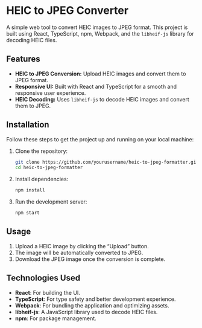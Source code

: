 # HEIC to JPEG Converter

A simple web tool to convert HEIC images to JPEG format. This project is built using React, TypeScript, npm, Webpack, and the `libheif-js` library for decoding HEIC files.

## Features

- **HEIC to JPEG Conversion:** Upload HEIC images and convert them to JPEG format.
- **Responsive UI:** Built with React and TypeScript for a smooth and responsive user experience.
- **HEIC Decoding:** Uses `libheif-js` to decode HEIC images and convert them to JPEG.

## Installation

Follow these steps to get the project up and running on your local machine:

1. Clone the repository:
   ```bash
   git clone https://github.com/yourusername/heic-to-jpeg-formatter.git
   cd heic-to-jpeg-formatter
2. Install dependencies:
    ``` bash
    npm install
2. Run the development server:
    ``` bash
    npm start
## Usage
1.	Upload a HEIC image by clicking the “Upload” button.
2.  The image will be automatically converted to JPEG.
3.	Download the JPEG image once the conversion is complete.

## Technologies Used
-	**React**: For building the UI.
-	**TypeScript**: For type safety and better development experience.
-	**Webpack**: For bundling the application and optimizing assets.
-	**libheif-js**: A JavaScript library used to decode HEIC files.
-	**npm**: For package management.
